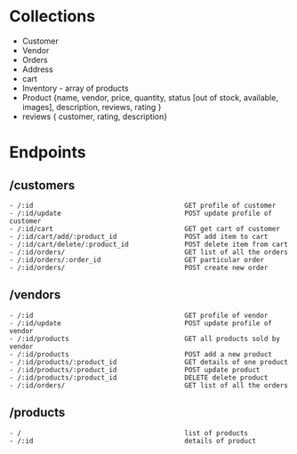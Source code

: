 # Collections

- Customer
- Vendor
- Orders
- Address
- cart
- Inventory - array of products
- Product {name, vendor, price, quantity, status [out of stock, available, images], description, reviews, rating }
- reviews { customer, rating, description}

# Endpoints

## /customers

    - /:id                                      GET profile of customer
    - /:id/update                               POST update profile of customer
    - /:id/cart                                 GET get cart of customer
    - /:id/cart/add/:product_id                 POST add item to cart
    - /:id/cart/delete/:product_id              POST delete item from cart
    - /:id/orders/                              GET list of all the orders
    - /:id/orders/:order_id                     GET particular order
    - /:id/orders/                              POST create new order

## /vendors

    - /:id                                      GET profile of vendor
    - /:id/update                               POST update profile of vendor
    - /:id/products                             GET all products sold by vendor
    - /:id/products                             POST add a new product
    - /:id/products/:product_id                 GET details of one product
    - /:id/products/:product_id                 POST update product
    - /:id/products/:product_id                 DELETE delete product
    - /:id/orders/                              GET list of all the orders

## /products

    - /                                         list of products
    - /:id                                      details of product
